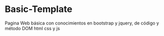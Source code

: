 # Basic-Template
Pagina Web básica con conocimientos en bootstrap y jquery, de código y método DOM html css y js
